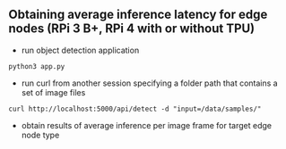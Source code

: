 ## Obtaining average inference latency for edge nodes (RPi 3 B+, RPi 4 with or without TPU)

* run object detection application
~~~
python3 app.py
~~~
* run curl from another session specifying a folder path that contains a set of image files
~~~
curl http://localhost:5000/api/detect -d "input=/data/samples/"
~~~
* obtain results of average inference per image frame for target edge node type
